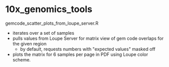 # 10x_genomics_tools

gemcode_scatter_plots_from_loupe_server.R

* iterates over a set of samples
* pulls values from Loupe Server for matrix view of gem code overlaps for the given region
  * by default, requests numbers with "expected values" masked off
* plots the matrix for 6 samples per page in PDF using Loupe color scheme.
